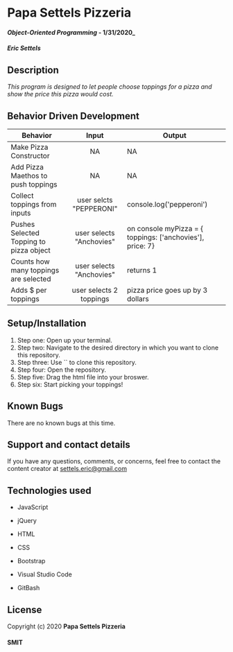 # Papa Settels Pizzeria

#### _Object-Oriented Programming_ - 1/31/2020_

#### _Eric Settels_

## **Description**

_This program is designed to let people choose toppings for a pizza and show the price this pizza would cost._

## **Behavior Driven Development**

| Behavior | Input | Output |
|----------|:-----:|--------|
| Make Pizza Constructor | NA | NA |
| Add Pizza Maethos to push toppings | NA | NA |
| Collect toppings from inputs | user selcts "PEPPERONI" | console.log('pepperoni') |
| Pushes Selected Topping to pizza object | user selects "Anchovies" | on console myPizza = { toppings: ['anchovies'], price: 7}  |
| Counts how many toppings are selected  | user selects "Anchovies" | returns 1 |
| Adds $ per toppings | user selects 2 toppings | pizza price goes up by 3 dollars

## **Setup/Installation**

1. Step one: Open up your terminal.
2. Step two: Navigate to the desired directory in which you want to clone this repository.
3. Step three: Use `` to clone this repository.
4. Step four: Open the repository.
5. Step five: Drag the html file into your broswer. 
6. Step six: Start picking your toppings!



## **Known Bugs**

There are no known bugs at this time.

## **Support and contact details**

If you have any questions, comments, or concerns, feel free to contact the content creator at settels.eric@gmail.com 

## **Technologies used**

* JavaScript

* jQuery

* HTML

* CSS

* Bootstrap

* Visual Studio Code

* GitBash

## **License**

Copyright (c) 2020 **Papa Settels Pizzeria**

#### SMIT